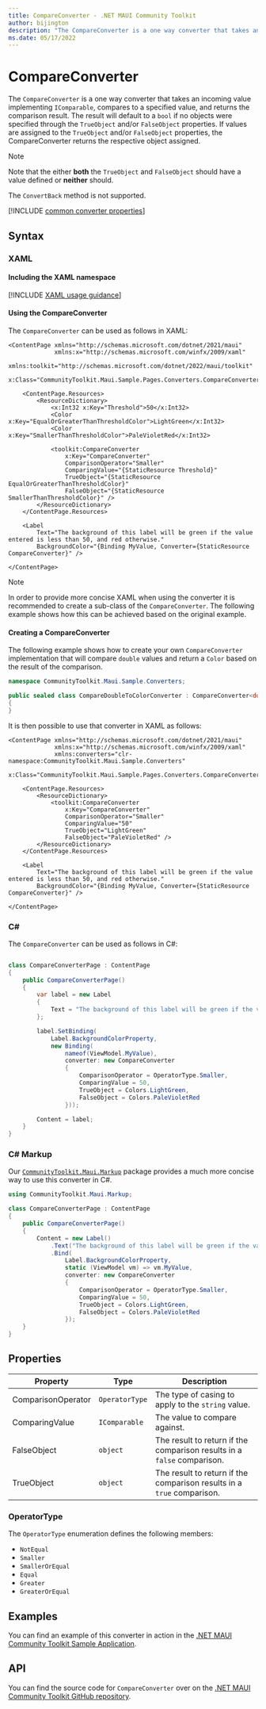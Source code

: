 ```yaml
---
title: CompareConverter - .NET MAUI Community Toolkit
author: bijington
description: "The CompareConverter is a one way converter that takes an incoming value implementing IComparable, compares to a specified value, and returns the comparison result."
ms.date: 05/17/2022
---
```


# CompareConverter

The `CompareConverter` is a one way converter that takes an incoming value implementing `IComparable`, compares to a specified value, and returns the comparison result. The result will default to a `bool` if no objects were specified through the `TrueObject` and/or `FalseObject` properties. If values are assigned to the `TrueObject` and/or `FalseObject` properties, the CompareConverter returns the respective object assigned.

> [!NOTE]
> Note that the either **both** the `TrueObject` and `FalseObject` should have a value defined or **neither** should.

The `ConvertBack` method is not supported.

[!INCLUDE [common converter properties](../includes/communitytoolkit-converter.md)]

## Syntax

### XAML

#### Including the XAML namespace

[!INCLUDE [XAML usage guidance](../includes/xaml-usage.md)]

#### Using the CompareConverter

The `CompareConverter` can be used as follows in XAML:

```xaml
<ContentPage xmlns="http://schemas.microsoft.com/dotnet/2021/maui"
             xmlns:x="http://schemas.microsoft.com/winfx/2009/xaml"
             xmlns:toolkit="http://schemas.microsoft.com/dotnet/2022/maui/toolkit"
             x:Class="CommunityToolkit.Maui.Sample.Pages.Converters.CompareConverterPage">

    <ContentPage.Resources>
        <ResourceDictionary>
            <x:Int32 x:Key="Threshold">50</x:Int32>
            <Color x:Key="EqualOrGreaterThanThresholdColor">LightGreen</x:Int32>
            <Color x:Key="SmallerThanThresholdColor">PaleVioletRed</x:Int32>

            <toolkit:CompareConverter
                x:Key="CompareConverter"
                ComparisonOperator="Smaller"
                ComparingValue="{StaticResource Threshold}"
                TrueObject="{StaticResource EqualOrGreaterThanThresholdColor}"
                FalseObject="{StaticResource SmallerThanThresholdColor}" />
        </ResourceDictionary>
    </ContentPage.Resources>

    <Label
        Text="The background of this label will be green if the value entered is less than 50, and red otherwise." 
        BackgroundColor="{Binding MyValue, Converter={StaticResource CompareConverter}" />

</ContentPage>
```

> [!NOTE]
> In order to provide more concise XAML when using the converter it is recommended to create a sub-class of the `CompareConverter`. The following example shows how this can be achieved based on the original example.

#### Creating a CompareConverter

The following example shows how to create your own `CompareConverter` implementation that will compare `double` values and return a `Color` based on the result of the comparison.

```csharp
namespace CommunityToolkit.Maui.Sample.Converters;

public sealed class CompareDoubleToColorConverter : CompareConverter<double, Color>
{
}
```

It is then possible to use that converter in XAML as follows:

```xaml
<ContentPage xmlns="http://schemas.microsoft.com/dotnet/2021/maui"
             xmlns:x="http://schemas.microsoft.com/winfx/2009/xaml"
             xmlns:converters="clr-namespace:CommunityToolkit.Maui.Sample.Converters"
             x:Class="CommunityToolkit.Maui.Sample.Pages.Converters.CompareConverterPage">

    <ContentPage.Resources>
        <ResourceDictionary>
            <toolkit:CompareConverter
                x:Key="CompareConverter"
                ComparisonOperator="Smaller"
                ComparingValue="50"
                TrueObject="LightGreen"
                FalseObject="PaleVioletRed" />
        </ResourceDictionary>
    </ContentPage.Resources>

    <Label
        Text="The background of this label will be green if the value entered is less than 50, and red otherwise." 
        BackgroundColor="{Binding MyValue, Converter={StaticResource CompareConverter}" />

</ContentPage>
```

### C#

The `CompareConverter` can be used as follows in C#:

```csharp

class CompareConverterPage : ContentPage
{
    public CompareConverterPage()
    {
        var label = new Label
        {
            Text = "The background of this label will be green if the value entered is less than 50, and red otherwise."
        };

        label.SetBinding(
            Label.BackgroundColorProperty,
            new Binding(
                nameof(ViewModel.MyValue),
                converter: new CompareConverter
                {
                    ComparisonOperator = OperatorType.Smaller,
                    ComparingValue = 50,
                    TrueObject = Colors.LightGreen,
                    FalseObject = Colors.PaleVioletRed
                }));

        Content = label;
    }
}
```

### C# Markup

Our [`CommunityToolkit.Maui.Markup`](../markup/markup.md) package provides a much more concise way to use this converter in C#.

```csharp
using CommunityToolkit.Maui.Markup;

class CompareConverterPage : ContentPage
{
    public CompareConverterPage()
    {
        Content = new Label()
            .Text("The background of this label will be green if the value entered is less than 50, and red otherwise.")
            .Bind(
                Label.BackgroundColorProperty,
                static (ViewModel vm) => vm.MyValue,
                converter: new CompareConverter
                {
                    ComparisonOperator = OperatorType.Smaller,
                    ComparingValue = 50,
                    TrueObject = Colors.LightGreen,
                    FalseObject = Colors.PaleVioletRed
                });
    }
}
```

## Properties

|Property  |Type  |Description  |
|---------|---------|---------|
| ComparisonOperator | `OperatorType` | The type of casing to apply to the `string` value. |
| ComparingValue | `IComparable` | The value to compare against. |
| FalseObject | `object` | The result to return if the comparison results in a `false` comparison. |
| TrueObject | `object` | The result to return if the comparison results in a `true` comparison. |

### OperatorType

The `OperatorType` enumeration defines the following members:

- `NotEqual`
- `Smaller`
- `SmallerOrEqual`
- `Equal`
- `Greater`
- `GreaterOrEqual`

## Examples

You can find an example of this converter in action in the [.NET MAUI Community Toolkit Sample Application](https://github.com/CommunityToolkit/Maui/blob/main/samples/CommunityToolkit.Maui.Sample/Pages/Converters/CompareConverterPage.xaml).

## API

You can find the source code for `CompareConverter` over on the [.NET MAUI Community Toolkit GitHub repository](https://github.com/CommunityToolkit/Maui/blob/main/src/CommunityToolkit.Maui/Converters/CompareConverter.shared.cs).
